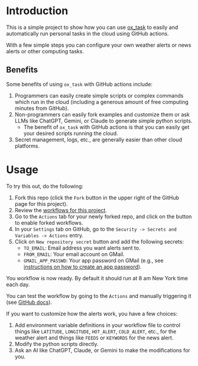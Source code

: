
# Introduction

This is a simple project to show how you can use
[ox_task](https://github.com/aocks/ox_task) to easily and
automatically run personal tasks in the cloud using GitHub actions.

With a few simple steps you can configure your own weather alerts or
news alerts or other computing tasks.

## Benefits

Some benefits of using `ox_task` with GitHub actions include:

  1. Programmers can easily create simple scripts or complex commands which run in the cloud (including a generous amount of free computing minutes from GitHub).
  2. Non-programmers can easily fork examples and customize them or ask LLMs like ChatGPT, Gemini, or Claude to generate simple python scripts.
     - The benefit of `ox_task` with GitHub actions is that you can easily get your desired scripts running the cloud.
  3. Secret management, logs, etc., are generally easier than other cloud platforms.

# Usage

To try this out, do the following:

  1. Fork this repo (click the `Fork` button in the upper right of the
     GitHub page for this project).
  2. Review the [workflows for this project](https://github.com/emin63/simple_example_tasks/tree/main/.github/workflows).
  3. Go to the `Actions` tab for your newly forked repo, and click on the button to enable forked workflows.
  4. In your `Settings` tab on GitHub, go to the
     `Security -> Secrets and Variables -> Actions` entry.
  5. Click on `New repository secret` button and add the following secrets:
     - `TO_EMAIL`: Email address you want alerts sent to.
	 - `FROM_EMAIL`: Your email account on GMail.
	 - `GMAIL_APP_PASSWD`: Your app password on GMail (e.g., see [instructions on how to create an app password](https://support.google.com/mail/thread/205453566/how-to-generate-an-app-password?hl=en)).
  
You workflow is now ready. By default it should run at 8 am New York
time each day.

You can test the workflow by going to the `Actions` and manually
triggering it (see
[GitHub docs](https://docs.github.com/en/actions/how-tos/manage-workflow-runs/manually-run-a-workflow)).

If you want to customize how the alerts work, you have a few choices:

  1. Add environment variable definitions in your workflow file to control things like `LATITUDE`, `LONGITUDE`, `HOT_ALERT`, `COLD_ALERT`, etc., for the weather alert and things like `FEEDS` or `KEYWORDS` for the news alert.
  2. Modify the python scripts directly.
  3. Ask an AI like ChatGPT, Claude, or Gemini to make the modifications for you.
  
  

